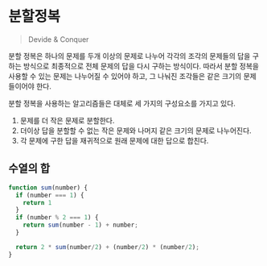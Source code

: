 # 분할정복

> Devide & Conquer

분할 정복은 하나의 문제를 두개 이상의 문제로 나누어 각각의 조각의 문제들의 답을 구하는 방식으로 최종적으로 전체 문제의 답을 다시 구하는 방식이다. 따라서 분할 정복을 사용할 수 있는 문제는 나누어질 수 있어야 하고, 그 나눠진 조각들은 같은 크기의 문제들이어야 한다.

분할 정복을 사용하는 알고리즘들은 대체로 세 가지의 구성요소를 가지고 있다.

1. 문제를 더 작은 문제로 분할한다.
2. 더이상 답을 분할할 수 없는 작은 문제와 나머지 같은 크기의 문제로 나누어진다.
3. 각 문제에 구한 답을 재귀적으로 원래 문제에 대한 답으로 합친다.

## 수열의 합

```javascript
function sum(number) {
  if (number === 1) {
    return 1
  }
  if (number % 2 === 1) {
    return sum(number - 1) + number;
  }

  return 2 * sum(number/2) + (number/2) * (number/2);
}
```
